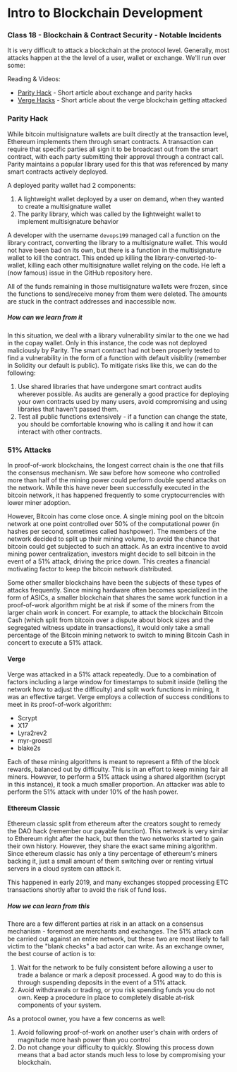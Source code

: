# Intro to Blockchain Development

### Class 18 - Blockchain & Contract Security - Notable Incidents

It is very difficult to attack a blockchain at the protocol level. Generally, most attacks happen at the the level of a user, wallet or exchange. We'll run over some: 

Reading & Videos:

- [Parity Hack](https://www.parity.io/security-alert-2/) - Short article about exchange and parity hacks
- [Verge Hacks](https://blog.theabacus.io/the-verge-hack-explained-7942f63a3017) - Short article about the verge blockchain getting attacked

### Parity Hack

While bitcoin multisignature wallets are built directly at the transaction level, Ethereum implements them through smart contracts. A transaction can require that specific parties all sign it to be broadcast out from the smart contract, with each party submitting their approval through a contract call. Parity maintains a popular library used for this that was referenced by many smart contracts actively deployed.

A deployed parity wallet had 2 components: 

1. A lightweight wallet deployed by a user on demand, when they wanted to create a multisignature wallet
2. The parity library, which was called by the lightweight wallet to implement multisignature behavior

A developer with the username `devops199` managed call a function on the library contract, converting the library to a multisignature wallet. This would not have been bad on its own, but there is a function in the multisignature wallet to kill the contract. This ended up killing the library-converted-to-wallet, killing each other multisignature wallet relying on the code. He left a (now famous) issue in the GitHub repository here.

All of the funds remaining in those multisignature wallets were frozen, since the functions to send/receive money from them were deleted. The amounts are stuck in the contract addresses and inaccessible now. 

##### How can we learn from it

In this situation, we deal with a library vulnerability similar to the one we had in the copay wallet. Only in this instance, the code was not deployed maliciously by Parity. The smart contract had not been properly tested to find a vulnerability in the form of a function with default visiblity (remember in Solidity our default is public). To mitigate risks like this, we can do the following:

1. Use shared libraries that have undergone smart contract audits wherever possible. As audits are generally a good practice for deploying your own contracts used by many users, avoid compromising and using libraries that haven't passed them.
2. Test all public functions extensively - if a function can change the state, you should be comfortable knowing who is calling it and how it can interact with other contracts.

### 51% Attacks

In proof-of-work blockchains, the longest correct chain is the one that fills the consensus mechanism. We saw before how someone who controlled more than half of the mining power could perform double spend attacks on the network. While this have never been successfully executed in the bitcoin network, it has happened frequently to some cryptocurrencies with lower miner adoption.

However, Bitcoin has come close once. A single mining pool on the bitcoin network at one point controlled over 50% of the computational power (in hashes per second, sometimes called hashpower). The members of the network decided to split up their mining volume, to avoid the chance that bitcoin could get subjected to such an attack. As an extra incentive to avoid mining power centralization, investors might decide to sell bitcoin in the event of a 51% attack, driving the price down. This creates a financial motivating factor to keep the bitcoin network distributed.

Some other smaller blockchains have been the subjects of these types of attacks frequently. Since mining hardware often becomes specialized in the form of ASICs, a smaller blockchain that shares the same work function in a proof-of-work algorithm might be at risk if some of the miners from the larger chain work in concert. For example, to attack the blockchain Bitcoin Cash (which split from bitcoin over a dispute about block sizes and the segregated witness update in transactions), it would only take a small percentage of the Bitcoin mining network to switch to mining Bitcoin Cash in concert to execute a 51% attack.

#### Verge

Verge was attacked in a 51% attack repeatedly. Due to a combination of factors including a large window for timestamps to submit inside (telling the network how to adjust the difficulty) and split work functions in mining, it was an effective target. Verge employs a collection of success conditions to meet in its proof-of-work algorithm:

* Scrypt
* X17
* Lyra2rev2
* myr-groestl
* blake2s

Each of these mining algorithms is meant to represent a fifth of the block rewards, balanced out by difficulty. This is in an effort to keep mining fair all miners. However, to perform a 51% attack using a shared algorithm (scrypt in this instance), it took a much smaller proportion. An attacker was able to perform the 51% attack with under 10% of the hash power.

#### Ethereum Classic

Ethereum classic split from ethereum after the creators sought to remedy the DAO hack (remember our payable function). This network is very similar to Ethereum right after the hack, but then the two networks started to gain their own history. However, they share the exact same mining algorithm. Since ethereum classic has only a tiny percentage of ethereum's miners backing it, just a small amount of them switching over or renting virtual servers in a cloud system can attack it.

This happened in early 2019, and many exchanges stopped processing ETC transactions shortly after to avoid the risk of fund loss.

##### How we can learn from this

There are a few different parties at risk in an attack on a consensus mechanism - foremost are merchants and exchanges. The 51% attack can be carried out against an entire network, but these two are most likely to fall victim to the "blank checks" a bad actor can write. As an exchange owner, the best course of action is to:

1. Wait for the network to be fully consistent before allowing a user to trade a balance or mark a deposit processed. A good way to do this is through suspending deposits in the event of a 51% attack.
2. Avoid withdrawals or trading, or you risk spending funds you do not own. Keep a procedure in place to completely disable at-risk components of your system.

As a protocol owner, you have a few concerns as well:

1. Avoid following proof-of-work on another user's chain with orders of magnitude more hash power than you control
2. Do not change your difficulty to quickly. Slowing this process down means that a bad actor stands much less to lose by compromising your blockchain.